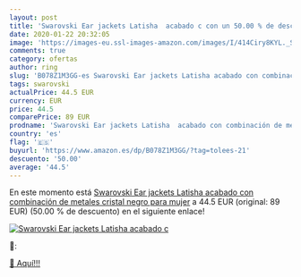 ```yaml
---
layout: post
title: 'Swarovski Ear jackets Latisha  acabado c con un 50.00 % de descuento'
date: 2020-01-22 20:32:05
image: 'https://images-eu.ssl-images-amazon.com/images/I/414Ciry8KYL._SL200_.jpg'
comments: true
category: ofertas
author: ring
slug: 'B078Z1M3GG-es Swarovski Ear jackets Latisha acabado con combinación de...'
tags: swarovski
actualPrice: 44.5 EUR
currency: EUR
price: 44.5
comparePrice: 89 EUR
prodname: 'Swarovski Ear jackets Latisha  acabado con combinación de metales  cristal negro  para mujer'
country: 'es'
flag: '🇪🇸'
buyurl: 'https://www.amazon.es/dp/B078Z1M3GG/?tag=tolees-21'
descuento: '50.00'
average: '44.5'
---
```


En este momento está [Swarovski Ear jackets Latisha  acabado con combinación de metales  cristal negro  para mujer](https://www.amazon.es/dp/B078Z1M3GG/?tag=tolees-21) a 44.5 EUR (original: 89 EUR) (50.00 %  de descuento) en el siguiente enlace!

[![Swarovski Ear jackets Latisha  acabado c](https://images-eu.ssl-images-amazon.com/images/I/414Ciry8KYL._SL200_.jpg)](https://www.amazon.es/dp/B078Z1M3GG/?tag=tolees-21)

🔎:


[🛒 Aquí!!!](https://www.amazon.es/dp/B078Z1M3GG/?tag=tolees-21)
